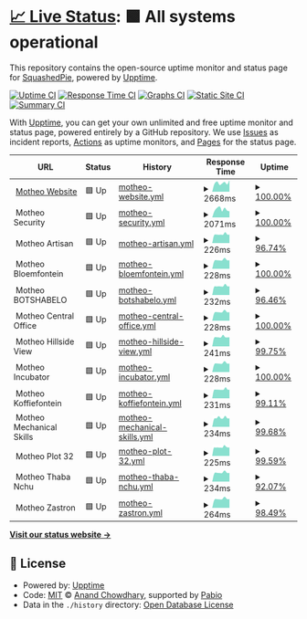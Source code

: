 # [📈 Live Status](https://demo.upptime.js.org): <!--live status--> **🟩 All systems operational**

This repository contains the open-source uptime monitor and status page for [SquashedPie](https://demo.upptime.js.org), powered by [Upptime](https://github.com/upptime/upptime).

[![Uptime CI](https://github.com/s3ase/squashed/workflows/Uptime%20CI/badge.svg)](https://github.com/s3ase/squashed/actions?query=workflow%3A%22Uptime+CI%22)
[![Response Time CI](https://github.com/s3ase/squashed/workflows/Response%20Time%20CI/badge.svg)](https://github.com/s3ase/squashed/actions?query=workflow%3A%22Response+Time+CI%22)
[![Graphs CI](https://github.com/s3ase/squashed/workflows/Graphs%20CI/badge.svg)](https://github.com/s3ase/squashed/actions?query=workflow%3A%22Graphs+CI%22)
[![Static Site CI](https://github.com/s3ase/squashed/workflows/Static%20Site%20CI/badge.svg)](https://github.com/s3ase/squashed/actions?query=workflow%3A%22Static+Site+CI%22)
[![Summary CI](https://github.com/s3ase/squashed/workflows/Summary%20CI/badge.svg)](https://github.com/s3ase/squashed/actions?query=workflow%3A%22Summary+CI%22)

With [Upptime](https://upptime.js.org), you can get your own unlimited and free uptime monitor and status page, powered entirely by a GitHub repository. We use [Issues](https://github.com/s3ase/squashed/issues) as incident reports, [Actions](https://github.com/s3ase/squashed/actions) as uptime monitors, and [Pages](https://demo.upptime.js.org) for the status page.

<!--start: status pages-->
<!-- This summary is generated by Upptime (https://github.com/upptime/upptime) -->
<!-- Do not edit this manually, your changes will be overwritten -->
<!-- prettier-ignore -->
| URL | Status | History | Response Time | Uptime |
| --- | ------ | ------- | ------------- | ------ |
| <img alt="" src="https://icons.duckduckgo.com/ip3/www.motheotvet.edu.za.ico" height="13"> [Motheo Website](https://www.motheotvet.edu.za) | 🟩 Up | [motheo-website.yml](https://github.com/s3ase/squashed/commits/HEAD/history/motheo-website.yml) | <details><summary><img alt="Response time graph" src="./graphs/motheo-website/response-time-week.png" height="20"> 2668ms</summary><br><a href="https://s3ase.github.io/squashed/history/motheo-website"><img alt="Response time 2892" src="https://img.shields.io/endpoint?url=https%3A%2F%2Fraw.githubusercontent.com%2Fs3ase%2Fsquashed%2FHEAD%2Fapi%2Fmotheo-website%2Fresponse-time.json"></a><br><a href="https://s3ase.github.io/squashed/history/motheo-website"><img alt="24-hour response time 3465" src="https://img.shields.io/endpoint?url=https%3A%2F%2Fraw.githubusercontent.com%2Fs3ase%2Fsquashed%2FHEAD%2Fapi%2Fmotheo-website%2Fresponse-time-day.json"></a><br><a href="https://s3ase.github.io/squashed/history/motheo-website"><img alt="7-day response time 2668" src="https://img.shields.io/endpoint?url=https%3A%2F%2Fraw.githubusercontent.com%2Fs3ase%2Fsquashed%2FHEAD%2Fapi%2Fmotheo-website%2Fresponse-time-week.json"></a><br><a href="https://s3ase.github.io/squashed/history/motheo-website"><img alt="30-day response time 2856" src="https://img.shields.io/endpoint?url=https%3A%2F%2Fraw.githubusercontent.com%2Fs3ase%2Fsquashed%2FHEAD%2Fapi%2Fmotheo-website%2Fresponse-time-month.json"></a><br><a href="https://s3ase.github.io/squashed/history/motheo-website"><img alt="1-year response time 2892" src="https://img.shields.io/endpoint?url=https%3A%2F%2Fraw.githubusercontent.com%2Fs3ase%2Fsquashed%2FHEAD%2Fapi%2Fmotheo-website%2Fresponse-time-year.json"></a></details> | <details><summary><a href="https://s3ase.github.io/squashed/history/motheo-website">100.00%</a></summary><a href="https://s3ase.github.io/squashed/history/motheo-website"><img alt="All-time uptime 79.78%" src="https://img.shields.io/endpoint?url=https%3A%2F%2Fraw.githubusercontent.com%2Fs3ase%2Fsquashed%2FHEAD%2Fapi%2Fmotheo-website%2Fuptime.json"></a><br><a href="https://s3ase.github.io/squashed/history/motheo-website"><img alt="24-hour uptime 100.00%" src="https://img.shields.io/endpoint?url=https%3A%2F%2Fraw.githubusercontent.com%2Fs3ase%2Fsquashed%2FHEAD%2Fapi%2Fmotheo-website%2Fuptime-day.json"></a><br><a href="https://s3ase.github.io/squashed/history/motheo-website"><img alt="7-day uptime 100.00%" src="https://img.shields.io/endpoint?url=https%3A%2F%2Fraw.githubusercontent.com%2Fs3ase%2Fsquashed%2FHEAD%2Fapi%2Fmotheo-website%2Fuptime-week.json"></a><br><a href="https://s3ase.github.io/squashed/history/motheo-website"><img alt="30-day uptime 99.76%" src="https://img.shields.io/endpoint?url=https%3A%2F%2Fraw.githubusercontent.com%2Fs3ase%2Fsquashed%2FHEAD%2Fapi%2Fmotheo-website%2Fuptime-month.json"></a><br><a href="https://s3ase.github.io/squashed/history/motheo-website"><img alt="1-year uptime 79.78%" src="https://img.shields.io/endpoint?url=https%3A%2F%2Fraw.githubusercontent.com%2Fs3ase%2Fsquashed%2FHEAD%2Fapi%2Fmotheo-website%2Fuptime-year.json"></a></details>
| <img alt="" src="https://icons.duckduckgo.com/ip3/null.ico" height="13"> Motheo Security | 🟩 Up | [motheo-security.yml](https://github.com/s3ase/squashed/commits/HEAD/history/motheo-security.yml) | <details><summary><img alt="Response time graph" src="./graphs/motheo-security/response-time-week.png" height="20"> 2071ms</summary><br><a href="https://s3ase.github.io/squashed/history/motheo-security"><img alt="Response time 2284" src="https://img.shields.io/endpoint?url=https%3A%2F%2Fraw.githubusercontent.com%2Fs3ase%2Fsquashed%2FHEAD%2Fapi%2Fmotheo-security%2Fresponse-time.json"></a><br><a href="https://s3ase.github.io/squashed/history/motheo-security"><img alt="24-hour response time 1587" src="https://img.shields.io/endpoint?url=https%3A%2F%2Fraw.githubusercontent.com%2Fs3ase%2Fsquashed%2FHEAD%2Fapi%2Fmotheo-security%2Fresponse-time-day.json"></a><br><a href="https://s3ase.github.io/squashed/history/motheo-security"><img alt="7-day response time 2071" src="https://img.shields.io/endpoint?url=https%3A%2F%2Fraw.githubusercontent.com%2Fs3ase%2Fsquashed%2FHEAD%2Fapi%2Fmotheo-security%2Fresponse-time-week.json"></a><br><a href="https://s3ase.github.io/squashed/history/motheo-security"><img alt="30-day response time 2131" src="https://img.shields.io/endpoint?url=https%3A%2F%2Fraw.githubusercontent.com%2Fs3ase%2Fsquashed%2FHEAD%2Fapi%2Fmotheo-security%2Fresponse-time-month.json"></a><br><a href="https://s3ase.github.io/squashed/history/motheo-security"><img alt="1-year response time 2284" src="https://img.shields.io/endpoint?url=https%3A%2F%2Fraw.githubusercontent.com%2Fs3ase%2Fsquashed%2FHEAD%2Fapi%2Fmotheo-security%2Fresponse-time-year.json"></a></details> | <details><summary><a href="https://s3ase.github.io/squashed/history/motheo-security">100.00%</a></summary><a href="https://s3ase.github.io/squashed/history/motheo-security"><img alt="All-time uptime 85.98%" src="https://img.shields.io/endpoint?url=https%3A%2F%2Fraw.githubusercontent.com%2Fs3ase%2Fsquashed%2FHEAD%2Fapi%2Fmotheo-security%2Fuptime.json"></a><br><a href="https://s3ase.github.io/squashed/history/motheo-security"><img alt="24-hour uptime 100.00%" src="https://img.shields.io/endpoint?url=https%3A%2F%2Fraw.githubusercontent.com%2Fs3ase%2Fsquashed%2FHEAD%2Fapi%2Fmotheo-security%2Fuptime-day.json"></a><br><a href="https://s3ase.github.io/squashed/history/motheo-security"><img alt="7-day uptime 100.00%" src="https://img.shields.io/endpoint?url=https%3A%2F%2Fraw.githubusercontent.com%2Fs3ase%2Fsquashed%2FHEAD%2Fapi%2Fmotheo-security%2Fuptime-week.json"></a><br><a href="https://s3ase.github.io/squashed/history/motheo-security"><img alt="30-day uptime 79.99%" src="https://img.shields.io/endpoint?url=https%3A%2F%2Fraw.githubusercontent.com%2Fs3ase%2Fsquashed%2FHEAD%2Fapi%2Fmotheo-security%2Fuptime-month.json"></a><br><a href="https://s3ase.github.io/squashed/history/motheo-security"><img alt="1-year uptime 85.98%" src="https://img.shields.io/endpoint?url=https%3A%2F%2Fraw.githubusercontent.com%2Fs3ase%2Fsquashed%2FHEAD%2Fapi%2Fmotheo-security%2Fuptime-year.json"></a></details>
| <img alt="" src="https://icons.duckduckgo.com/ip3/null.ico" height="13"> Motheo Artisan | 🟩 Up | [motheo-artisan.yml](https://github.com/s3ase/squashed/commits/HEAD/history/motheo-artisan.yml) | <details><summary><img alt="Response time graph" src="./graphs/motheo-artisan/response-time-week.png" height="20"> 226ms</summary><br><a href="https://s3ase.github.io/squashed/history/motheo-artisan"><img alt="Response time 237" src="https://img.shields.io/endpoint?url=https%3A%2F%2Fraw.githubusercontent.com%2Fs3ase%2Fsquashed%2FHEAD%2Fapi%2Fmotheo-artisan%2Fresponse-time.json"></a><br><a href="https://s3ase.github.io/squashed/history/motheo-artisan"><img alt="24-hour response time 219" src="https://img.shields.io/endpoint?url=https%3A%2F%2Fraw.githubusercontent.com%2Fs3ase%2Fsquashed%2FHEAD%2Fapi%2Fmotheo-artisan%2Fresponse-time-day.json"></a><br><a href="https://s3ase.github.io/squashed/history/motheo-artisan"><img alt="7-day response time 226" src="https://img.shields.io/endpoint?url=https%3A%2F%2Fraw.githubusercontent.com%2Fs3ase%2Fsquashed%2FHEAD%2Fapi%2Fmotheo-artisan%2Fresponse-time-week.json"></a><br><a href="https://s3ase.github.io/squashed/history/motheo-artisan"><img alt="30-day response time 234" src="https://img.shields.io/endpoint?url=https%3A%2F%2Fraw.githubusercontent.com%2Fs3ase%2Fsquashed%2FHEAD%2Fapi%2Fmotheo-artisan%2Fresponse-time-month.json"></a><br><a href="https://s3ase.github.io/squashed/history/motheo-artisan"><img alt="1-year response time 237" src="https://img.shields.io/endpoint?url=https%3A%2F%2Fraw.githubusercontent.com%2Fs3ase%2Fsquashed%2FHEAD%2Fapi%2Fmotheo-artisan%2Fresponse-time-year.json"></a></details> | <details><summary><a href="https://s3ase.github.io/squashed/history/motheo-artisan">96.74%</a></summary><a href="https://s3ase.github.io/squashed/history/motheo-artisan"><img alt="All-time uptime 47.60%" src="https://img.shields.io/endpoint?url=https%3A%2F%2Fraw.githubusercontent.com%2Fs3ase%2Fsquashed%2FHEAD%2Fapi%2Fmotheo-artisan%2Fuptime.json"></a><br><a href="https://s3ase.github.io/squashed/history/motheo-artisan"><img alt="24-hour uptime 100.00%" src="https://img.shields.io/endpoint?url=https%3A%2F%2Fraw.githubusercontent.com%2Fs3ase%2Fsquashed%2FHEAD%2Fapi%2Fmotheo-artisan%2Fuptime-day.json"></a><br><a href="https://s3ase.github.io/squashed/history/motheo-artisan"><img alt="7-day uptime 96.74%" src="https://img.shields.io/endpoint?url=https%3A%2F%2Fraw.githubusercontent.com%2Fs3ase%2Fsquashed%2FHEAD%2Fapi%2Fmotheo-artisan%2Fuptime-week.json"></a><br><a href="https://s3ase.github.io/squashed/history/motheo-artisan"><img alt="30-day uptime 97.34%" src="https://img.shields.io/endpoint?url=https%3A%2F%2Fraw.githubusercontent.com%2Fs3ase%2Fsquashed%2FHEAD%2Fapi%2Fmotheo-artisan%2Fuptime-month.json"></a><br><a href="https://s3ase.github.io/squashed/history/motheo-artisan"><img alt="1-year uptime 47.60%" src="https://img.shields.io/endpoint?url=https%3A%2F%2Fraw.githubusercontent.com%2Fs3ase%2Fsquashed%2FHEAD%2Fapi%2Fmotheo-artisan%2Fuptime-year.json"></a></details>
| <img alt="" src="https://icons.duckduckgo.com/ip3/null.ico" height="13"> Motheo Bloemfontein | 🟩 Up | [motheo-bloemfontein.yml](https://github.com/s3ase/squashed/commits/HEAD/history/motheo-bloemfontein.yml) | <details><summary><img alt="Response time graph" src="./graphs/motheo-bloemfontein/response-time-week.png" height="20"> 228ms</summary><br><a href="https://s3ase.github.io/squashed/history/motheo-bloemfontein"><img alt="Response time 241" src="https://img.shields.io/endpoint?url=https%3A%2F%2Fraw.githubusercontent.com%2Fs3ase%2Fsquashed%2FHEAD%2Fapi%2Fmotheo-bloemfontein%2Fresponse-time.json"></a><br><a href="https://s3ase.github.io/squashed/history/motheo-bloemfontein"><img alt="24-hour response time 221" src="https://img.shields.io/endpoint?url=https%3A%2F%2Fraw.githubusercontent.com%2Fs3ase%2Fsquashed%2FHEAD%2Fapi%2Fmotheo-bloemfontein%2Fresponse-time-day.json"></a><br><a href="https://s3ase.github.io/squashed/history/motheo-bloemfontein"><img alt="7-day response time 228" src="https://img.shields.io/endpoint?url=https%3A%2F%2Fraw.githubusercontent.com%2Fs3ase%2Fsquashed%2FHEAD%2Fapi%2Fmotheo-bloemfontein%2Fresponse-time-week.json"></a><br><a href="https://s3ase.github.io/squashed/history/motheo-bloemfontein"><img alt="30-day response time 239" src="https://img.shields.io/endpoint?url=https%3A%2F%2Fraw.githubusercontent.com%2Fs3ase%2Fsquashed%2FHEAD%2Fapi%2Fmotheo-bloemfontein%2Fresponse-time-month.json"></a><br><a href="https://s3ase.github.io/squashed/history/motheo-bloemfontein"><img alt="1-year response time 241" src="https://img.shields.io/endpoint?url=https%3A%2F%2Fraw.githubusercontent.com%2Fs3ase%2Fsquashed%2FHEAD%2Fapi%2Fmotheo-bloemfontein%2Fresponse-time-year.json"></a></details> | <details><summary><a href="https://s3ase.github.io/squashed/history/motheo-bloemfontein">100.00%</a></summary><a href="https://s3ase.github.io/squashed/history/motheo-bloemfontein"><img alt="All-time uptime 80.01%" src="https://img.shields.io/endpoint?url=https%3A%2F%2Fraw.githubusercontent.com%2Fs3ase%2Fsquashed%2FHEAD%2Fapi%2Fmotheo-bloemfontein%2Fuptime.json"></a><br><a href="https://s3ase.github.io/squashed/history/motheo-bloemfontein"><img alt="24-hour uptime 100.00%" src="https://img.shields.io/endpoint?url=https%3A%2F%2Fraw.githubusercontent.com%2Fs3ase%2Fsquashed%2FHEAD%2Fapi%2Fmotheo-bloemfontein%2Fuptime-day.json"></a><br><a href="https://s3ase.github.io/squashed/history/motheo-bloemfontein"><img alt="7-day uptime 100.00%" src="https://img.shields.io/endpoint?url=https%3A%2F%2Fraw.githubusercontent.com%2Fs3ase%2Fsquashed%2FHEAD%2Fapi%2Fmotheo-bloemfontein%2Fuptime-week.json"></a><br><a href="https://s3ase.github.io/squashed/history/motheo-bloemfontein"><img alt="30-day uptime 98.03%" src="https://img.shields.io/endpoint?url=https%3A%2F%2Fraw.githubusercontent.com%2Fs3ase%2Fsquashed%2FHEAD%2Fapi%2Fmotheo-bloemfontein%2Fuptime-month.json"></a><br><a href="https://s3ase.github.io/squashed/history/motheo-bloemfontein"><img alt="1-year uptime 80.01%" src="https://img.shields.io/endpoint?url=https%3A%2F%2Fraw.githubusercontent.com%2Fs3ase%2Fsquashed%2FHEAD%2Fapi%2Fmotheo-bloemfontein%2Fuptime-year.json"></a></details>
| <img alt="" src="https://icons.duckduckgo.com/ip3/null.ico" height="13"> Motheo BOTSHABELO | 🟩 Up | [motheo-botshabelo.yml](https://github.com/s3ase/squashed/commits/HEAD/history/motheo-botshabelo.yml) | <details><summary><img alt="Response time graph" src="./graphs/motheo-botshabelo/response-time-week.png" height="20"> 232ms</summary><br><a href="https://s3ase.github.io/squashed/history/motheo-botshabelo"><img alt="Response time 244" src="https://img.shields.io/endpoint?url=https%3A%2F%2Fraw.githubusercontent.com%2Fs3ase%2Fsquashed%2FHEAD%2Fapi%2Fmotheo-botshabelo%2Fresponse-time.json"></a><br><a href="https://s3ase.github.io/squashed/history/motheo-botshabelo"><img alt="24-hour response time 226" src="https://img.shields.io/endpoint?url=https%3A%2F%2Fraw.githubusercontent.com%2Fs3ase%2Fsquashed%2FHEAD%2Fapi%2Fmotheo-botshabelo%2Fresponse-time-day.json"></a><br><a href="https://s3ase.github.io/squashed/history/motheo-botshabelo"><img alt="7-day response time 232" src="https://img.shields.io/endpoint?url=https%3A%2F%2Fraw.githubusercontent.com%2Fs3ase%2Fsquashed%2FHEAD%2Fapi%2Fmotheo-botshabelo%2Fresponse-time-week.json"></a><br><a href="https://s3ase.github.io/squashed/history/motheo-botshabelo"><img alt="30-day response time 243" src="https://img.shields.io/endpoint?url=https%3A%2F%2Fraw.githubusercontent.com%2Fs3ase%2Fsquashed%2FHEAD%2Fapi%2Fmotheo-botshabelo%2Fresponse-time-month.json"></a><br><a href="https://s3ase.github.io/squashed/history/motheo-botshabelo"><img alt="1-year response time 244" src="https://img.shields.io/endpoint?url=https%3A%2F%2Fraw.githubusercontent.com%2Fs3ase%2Fsquashed%2FHEAD%2Fapi%2Fmotheo-botshabelo%2Fresponse-time-year.json"></a></details> | <details><summary><a href="https://s3ase.github.io/squashed/history/motheo-botshabelo">96.46%</a></summary><a href="https://s3ase.github.io/squashed/history/motheo-botshabelo"><img alt="All-time uptime 74.72%" src="https://img.shields.io/endpoint?url=https%3A%2F%2Fraw.githubusercontent.com%2Fs3ase%2Fsquashed%2FHEAD%2Fapi%2Fmotheo-botshabelo%2Fuptime.json"></a><br><a href="https://s3ase.github.io/squashed/history/motheo-botshabelo"><img alt="24-hour uptime 100.00%" src="https://img.shields.io/endpoint?url=https%3A%2F%2Fraw.githubusercontent.com%2Fs3ase%2Fsquashed%2FHEAD%2Fapi%2Fmotheo-botshabelo%2Fuptime-day.json"></a><br><a href="https://s3ase.github.io/squashed/history/motheo-botshabelo"><img alt="7-day uptime 96.46%" src="https://img.shields.io/endpoint?url=https%3A%2F%2Fraw.githubusercontent.com%2Fs3ase%2Fsquashed%2FHEAD%2Fapi%2Fmotheo-botshabelo%2Fuptime-week.json"></a><br><a href="https://s3ase.github.io/squashed/history/motheo-botshabelo"><img alt="30-day uptime 97.75%" src="https://img.shields.io/endpoint?url=https%3A%2F%2Fraw.githubusercontent.com%2Fs3ase%2Fsquashed%2FHEAD%2Fapi%2Fmotheo-botshabelo%2Fuptime-month.json"></a><br><a href="https://s3ase.github.io/squashed/history/motheo-botshabelo"><img alt="1-year uptime 74.72%" src="https://img.shields.io/endpoint?url=https%3A%2F%2Fraw.githubusercontent.com%2Fs3ase%2Fsquashed%2FHEAD%2Fapi%2Fmotheo-botshabelo%2Fuptime-year.json"></a></details>
| <img alt="" src="https://icons.duckduckgo.com/ip3/null.ico" height="13"> Motheo Central Office | 🟩 Up | [motheo-central-office.yml](https://github.com/s3ase/squashed/commits/HEAD/history/motheo-central-office.yml) | <details><summary><img alt="Response time graph" src="./graphs/motheo-central-office/response-time-week.png" height="20"> 228ms</summary><br><a href="https://s3ase.github.io/squashed/history/motheo-central-office"><img alt="Response time 240" src="https://img.shields.io/endpoint?url=https%3A%2F%2Fraw.githubusercontent.com%2Fs3ase%2Fsquashed%2FHEAD%2Fapi%2Fmotheo-central-office%2Fresponse-time.json"></a><br><a href="https://s3ase.github.io/squashed/history/motheo-central-office"><img alt="24-hour response time 221" src="https://img.shields.io/endpoint?url=https%3A%2F%2Fraw.githubusercontent.com%2Fs3ase%2Fsquashed%2FHEAD%2Fapi%2Fmotheo-central-office%2Fresponse-time-day.json"></a><br><a href="https://s3ase.github.io/squashed/history/motheo-central-office"><img alt="7-day response time 228" src="https://img.shields.io/endpoint?url=https%3A%2F%2Fraw.githubusercontent.com%2Fs3ase%2Fsquashed%2FHEAD%2Fapi%2Fmotheo-central-office%2Fresponse-time-week.json"></a><br><a href="https://s3ase.github.io/squashed/history/motheo-central-office"><img alt="30-day response time 239" src="https://img.shields.io/endpoint?url=https%3A%2F%2Fraw.githubusercontent.com%2Fs3ase%2Fsquashed%2FHEAD%2Fapi%2Fmotheo-central-office%2Fresponse-time-month.json"></a><br><a href="https://s3ase.github.io/squashed/history/motheo-central-office"><img alt="1-year response time 240" src="https://img.shields.io/endpoint?url=https%3A%2F%2Fraw.githubusercontent.com%2Fs3ase%2Fsquashed%2FHEAD%2Fapi%2Fmotheo-central-office%2Fresponse-time-year.json"></a></details> | <details><summary><a href="https://s3ase.github.io/squashed/history/motheo-central-office">100.00%</a></summary><a href="https://s3ase.github.io/squashed/history/motheo-central-office"><img alt="All-time uptime 11.69%" src="https://img.shields.io/endpoint?url=https%3A%2F%2Fraw.githubusercontent.com%2Fs3ase%2Fsquashed%2FHEAD%2Fapi%2Fmotheo-central-office%2Fuptime.json"></a><br><a href="https://s3ase.github.io/squashed/history/motheo-central-office"><img alt="24-hour uptime 100.00%" src="https://img.shields.io/endpoint?url=https%3A%2F%2Fraw.githubusercontent.com%2Fs3ase%2Fsquashed%2FHEAD%2Fapi%2Fmotheo-central-office%2Fuptime-day.json"></a><br><a href="https://s3ase.github.io/squashed/history/motheo-central-office"><img alt="7-day uptime 100.00%" src="https://img.shields.io/endpoint?url=https%3A%2F%2Fraw.githubusercontent.com%2Fs3ase%2Fsquashed%2FHEAD%2Fapi%2Fmotheo-central-office%2Fuptime-week.json"></a><br><a href="https://s3ase.github.io/squashed/history/motheo-central-office"><img alt="30-day uptime 24.27%" src="https://img.shields.io/endpoint?url=https%3A%2F%2Fraw.githubusercontent.com%2Fs3ase%2Fsquashed%2FHEAD%2Fapi%2Fmotheo-central-office%2Fuptime-month.json"></a><br><a href="https://s3ase.github.io/squashed/history/motheo-central-office"><img alt="1-year uptime 11.69%" src="https://img.shields.io/endpoint?url=https%3A%2F%2Fraw.githubusercontent.com%2Fs3ase%2Fsquashed%2FHEAD%2Fapi%2Fmotheo-central-office%2Fuptime-year.json"></a></details>
| <img alt="" src="https://icons.duckduckgo.com/ip3/null.ico" height="13"> Motheo Hillside View | 🟩 Up | [motheo-hillside-view.yml](https://github.com/s3ase/squashed/commits/HEAD/history/motheo-hillside-view.yml) | <details><summary><img alt="Response time graph" src="./graphs/motheo-hillside-view/response-time-week.png" height="20"> 241ms</summary><br><a href="https://s3ase.github.io/squashed/history/motheo-hillside-view"><img alt="Response time 280" src="https://img.shields.io/endpoint?url=https%3A%2F%2Fraw.githubusercontent.com%2Fs3ase%2Fsquashed%2FHEAD%2Fapi%2Fmotheo-hillside-view%2Fresponse-time.json"></a><br><a href="https://s3ase.github.io/squashed/history/motheo-hillside-view"><img alt="24-hour response time 235" src="https://img.shields.io/endpoint?url=https%3A%2F%2Fraw.githubusercontent.com%2Fs3ase%2Fsquashed%2FHEAD%2Fapi%2Fmotheo-hillside-view%2Fresponse-time-day.json"></a><br><a href="https://s3ase.github.io/squashed/history/motheo-hillside-view"><img alt="7-day response time 241" src="https://img.shields.io/endpoint?url=https%3A%2F%2Fraw.githubusercontent.com%2Fs3ase%2Fsquashed%2FHEAD%2Fapi%2Fmotheo-hillside-view%2Fresponse-time-week.json"></a><br><a href="https://s3ase.github.io/squashed/history/motheo-hillside-view"><img alt="30-day response time 255" src="https://img.shields.io/endpoint?url=https%3A%2F%2Fraw.githubusercontent.com%2Fs3ase%2Fsquashed%2FHEAD%2Fapi%2Fmotheo-hillside-view%2Fresponse-time-month.json"></a><br><a href="https://s3ase.github.io/squashed/history/motheo-hillside-view"><img alt="1-year response time 280" src="https://img.shields.io/endpoint?url=https%3A%2F%2Fraw.githubusercontent.com%2Fs3ase%2Fsquashed%2FHEAD%2Fapi%2Fmotheo-hillside-view%2Fresponse-time-year.json"></a></details> | <details><summary><a href="https://s3ase.github.io/squashed/history/motheo-hillside-view">99.75%</a></summary><a href="https://s3ase.github.io/squashed/history/motheo-hillside-view"><img alt="All-time uptime 85.98%" src="https://img.shields.io/endpoint?url=https%3A%2F%2Fraw.githubusercontent.com%2Fs3ase%2Fsquashed%2FHEAD%2Fapi%2Fmotheo-hillside-view%2Fuptime.json"></a><br><a href="https://s3ase.github.io/squashed/history/motheo-hillside-view"><img alt="24-hour uptime 100.00%" src="https://img.shields.io/endpoint?url=https%3A%2F%2Fraw.githubusercontent.com%2Fs3ase%2Fsquashed%2FHEAD%2Fapi%2Fmotheo-hillside-view%2Fuptime-day.json"></a><br><a href="https://s3ase.github.io/squashed/history/motheo-hillside-view"><img alt="7-day uptime 99.75%" src="https://img.shields.io/endpoint?url=https%3A%2F%2Fraw.githubusercontent.com%2Fs3ase%2Fsquashed%2FHEAD%2Fapi%2Fmotheo-hillside-view%2Fuptime-week.json"></a><br><a href="https://s3ase.github.io/squashed/history/motheo-hillside-view"><img alt="30-day uptime 97.64%" src="https://img.shields.io/endpoint?url=https%3A%2F%2Fraw.githubusercontent.com%2Fs3ase%2Fsquashed%2FHEAD%2Fapi%2Fmotheo-hillside-view%2Fuptime-month.json"></a><br><a href="https://s3ase.github.io/squashed/history/motheo-hillside-view"><img alt="1-year uptime 85.98%" src="https://img.shields.io/endpoint?url=https%3A%2F%2Fraw.githubusercontent.com%2Fs3ase%2Fsquashed%2FHEAD%2Fapi%2Fmotheo-hillside-view%2Fuptime-year.json"></a></details>
| <img alt="" src="https://icons.duckduckgo.com/ip3/null.ico" height="13"> Motheo Incubator | 🟩 Up | [motheo-incubator.yml](https://github.com/s3ase/squashed/commits/HEAD/history/motheo-incubator.yml) | <details><summary><img alt="Response time graph" src="./graphs/motheo-incubator/response-time-week.png" height="20"> 228ms</summary><br><a href="https://s3ase.github.io/squashed/history/motheo-incubator"><img alt="Response time 240" src="https://img.shields.io/endpoint?url=https%3A%2F%2Fraw.githubusercontent.com%2Fs3ase%2Fsquashed%2FHEAD%2Fapi%2Fmotheo-incubator%2Fresponse-time.json"></a><br><a href="https://s3ase.github.io/squashed/history/motheo-incubator"><img alt="24-hour response time 220" src="https://img.shields.io/endpoint?url=https%3A%2F%2Fraw.githubusercontent.com%2Fs3ase%2Fsquashed%2FHEAD%2Fapi%2Fmotheo-incubator%2Fresponse-time-day.json"></a><br><a href="https://s3ase.github.io/squashed/history/motheo-incubator"><img alt="7-day response time 228" src="https://img.shields.io/endpoint?url=https%3A%2F%2Fraw.githubusercontent.com%2Fs3ase%2Fsquashed%2FHEAD%2Fapi%2Fmotheo-incubator%2Fresponse-time-week.json"></a><br><a href="https://s3ase.github.io/squashed/history/motheo-incubator"><img alt="30-day response time 239" src="https://img.shields.io/endpoint?url=https%3A%2F%2Fraw.githubusercontent.com%2Fs3ase%2Fsquashed%2FHEAD%2Fapi%2Fmotheo-incubator%2Fresponse-time-month.json"></a><br><a href="https://s3ase.github.io/squashed/history/motheo-incubator"><img alt="1-year response time 240" src="https://img.shields.io/endpoint?url=https%3A%2F%2Fraw.githubusercontent.com%2Fs3ase%2Fsquashed%2FHEAD%2Fapi%2Fmotheo-incubator%2Fresponse-time-year.json"></a></details> | <details><summary><a href="https://s3ase.github.io/squashed/history/motheo-incubator">100.00%</a></summary><a href="https://s3ase.github.io/squashed/history/motheo-incubator"><img alt="All-time uptime 17.32%" src="https://img.shields.io/endpoint?url=https%3A%2F%2Fraw.githubusercontent.com%2Fs3ase%2Fsquashed%2FHEAD%2Fapi%2Fmotheo-incubator%2Fuptime.json"></a><br><a href="https://s3ase.github.io/squashed/history/motheo-incubator"><img alt="24-hour uptime 100.00%" src="https://img.shields.io/endpoint?url=https%3A%2F%2Fraw.githubusercontent.com%2Fs3ase%2Fsquashed%2FHEAD%2Fapi%2Fmotheo-incubator%2Fuptime-day.json"></a><br><a href="https://s3ase.github.io/squashed/history/motheo-incubator"><img alt="7-day uptime 100.00%" src="https://img.shields.io/endpoint?url=https%3A%2F%2Fraw.githubusercontent.com%2Fs3ase%2Fsquashed%2FHEAD%2Fapi%2Fmotheo-incubator%2Fuptime-week.json"></a><br><a href="https://s3ase.github.io/squashed/history/motheo-incubator"><img alt="30-day uptime 36.86%" src="https://img.shields.io/endpoint?url=https%3A%2F%2Fraw.githubusercontent.com%2Fs3ase%2Fsquashed%2FHEAD%2Fapi%2Fmotheo-incubator%2Fuptime-month.json"></a><br><a href="https://s3ase.github.io/squashed/history/motheo-incubator"><img alt="1-year uptime 17.32%" src="https://img.shields.io/endpoint?url=https%3A%2F%2Fraw.githubusercontent.com%2Fs3ase%2Fsquashed%2FHEAD%2Fapi%2Fmotheo-incubator%2Fuptime-year.json"></a></details>
| <img alt="" src="https://icons.duckduckgo.com/ip3/null.ico" height="13"> Motheo Koffiefontein | 🟩 Up | [motheo-koffiefontein.yml](https://github.com/s3ase/squashed/commits/HEAD/history/motheo-koffiefontein.yml) | <details><summary><img alt="Response time graph" src="./graphs/motheo-koffiefontein/response-time-week.png" height="20"> 231ms</summary><br><a href="https://s3ase.github.io/squashed/history/motheo-koffiefontein"><img alt="Response time 266" src="https://img.shields.io/endpoint?url=https%3A%2F%2Fraw.githubusercontent.com%2Fs3ase%2Fsquashed%2FHEAD%2Fapi%2Fmotheo-koffiefontein%2Fresponse-time.json"></a><br><a href="https://s3ase.github.io/squashed/history/motheo-koffiefontein"><img alt="24-hour response time 235" src="https://img.shields.io/endpoint?url=https%3A%2F%2Fraw.githubusercontent.com%2Fs3ase%2Fsquashed%2FHEAD%2Fapi%2Fmotheo-koffiefontein%2Fresponse-time-day.json"></a><br><a href="https://s3ase.github.io/squashed/history/motheo-koffiefontein"><img alt="7-day response time 231" src="https://img.shields.io/endpoint?url=https%3A%2F%2Fraw.githubusercontent.com%2Fs3ase%2Fsquashed%2FHEAD%2Fapi%2Fmotheo-koffiefontein%2Fresponse-time-week.json"></a><br><a href="https://s3ase.github.io/squashed/history/motheo-koffiefontein"><img alt="30-day response time 282" src="https://img.shields.io/endpoint?url=https%3A%2F%2Fraw.githubusercontent.com%2Fs3ase%2Fsquashed%2FHEAD%2Fapi%2Fmotheo-koffiefontein%2Fresponse-time-month.json"></a><br><a href="https://s3ase.github.io/squashed/history/motheo-koffiefontein"><img alt="1-year response time 266" src="https://img.shields.io/endpoint?url=https%3A%2F%2Fraw.githubusercontent.com%2Fs3ase%2Fsquashed%2FHEAD%2Fapi%2Fmotheo-koffiefontein%2Fresponse-time-year.json"></a></details> | <details><summary><a href="https://s3ase.github.io/squashed/history/motheo-koffiefontein">99.11%</a></summary><a href="https://s3ase.github.io/squashed/history/motheo-koffiefontein"><img alt="All-time uptime 82.79%" src="https://img.shields.io/endpoint?url=https%3A%2F%2Fraw.githubusercontent.com%2Fs3ase%2Fsquashed%2FHEAD%2Fapi%2Fmotheo-koffiefontein%2Fuptime.json"></a><br><a href="https://s3ase.github.io/squashed/history/motheo-koffiefontein"><img alt="24-hour uptime 93.75%" src="https://img.shields.io/endpoint?url=https%3A%2F%2Fraw.githubusercontent.com%2Fs3ase%2Fsquashed%2FHEAD%2Fapi%2Fmotheo-koffiefontein%2Fuptime-day.json"></a><br><a href="https://s3ase.github.io/squashed/history/motheo-koffiefontein"><img alt="7-day uptime 99.11%" src="https://img.shields.io/endpoint?url=https%3A%2F%2Fraw.githubusercontent.com%2Fs3ase%2Fsquashed%2FHEAD%2Fapi%2Fmotheo-koffiefontein%2Fuptime-week.json"></a><br><a href="https://s3ase.github.io/squashed/history/motheo-koffiefontein"><img alt="30-day uptime 86.71%" src="https://img.shields.io/endpoint?url=https%3A%2F%2Fraw.githubusercontent.com%2Fs3ase%2Fsquashed%2FHEAD%2Fapi%2Fmotheo-koffiefontein%2Fuptime-month.json"></a><br><a href="https://s3ase.github.io/squashed/history/motheo-koffiefontein"><img alt="1-year uptime 82.79%" src="https://img.shields.io/endpoint?url=https%3A%2F%2Fraw.githubusercontent.com%2Fs3ase%2Fsquashed%2FHEAD%2Fapi%2Fmotheo-koffiefontein%2Fuptime-year.json"></a></details>
| <img alt="" src="https://icons.duckduckgo.com/ip3/null.ico" height="13"> Motheo Mechanical Skills | 🟩 Up | [motheo-mechanical-skills.yml](https://github.com/s3ase/squashed/commits/HEAD/history/motheo-mechanical-skills.yml) | <details><summary><img alt="Response time graph" src="./graphs/motheo-mechanical-skills/response-time-week.png" height="20"> 234ms</summary><br><a href="https://s3ase.github.io/squashed/history/motheo-mechanical-skills"><img alt="Response time 248" src="https://img.shields.io/endpoint?url=https%3A%2F%2Fraw.githubusercontent.com%2Fs3ase%2Fsquashed%2FHEAD%2Fapi%2Fmotheo-mechanical-skills%2Fresponse-time.json"></a><br><a href="https://s3ase.github.io/squashed/history/motheo-mechanical-skills"><img alt="24-hour response time 221" src="https://img.shields.io/endpoint?url=https%3A%2F%2Fraw.githubusercontent.com%2Fs3ase%2Fsquashed%2FHEAD%2Fapi%2Fmotheo-mechanical-skills%2Fresponse-time-day.json"></a><br><a href="https://s3ase.github.io/squashed/history/motheo-mechanical-skills"><img alt="7-day response time 234" src="https://img.shields.io/endpoint?url=https%3A%2F%2Fraw.githubusercontent.com%2Fs3ase%2Fsquashed%2FHEAD%2Fapi%2Fmotheo-mechanical-skills%2Fresponse-time-week.json"></a><br><a href="https://s3ase.github.io/squashed/history/motheo-mechanical-skills"><img alt="30-day response time 246" src="https://img.shields.io/endpoint?url=https%3A%2F%2Fraw.githubusercontent.com%2Fs3ase%2Fsquashed%2FHEAD%2Fapi%2Fmotheo-mechanical-skills%2Fresponse-time-month.json"></a><br><a href="https://s3ase.github.io/squashed/history/motheo-mechanical-skills"><img alt="1-year response time 248" src="https://img.shields.io/endpoint?url=https%3A%2F%2Fraw.githubusercontent.com%2Fs3ase%2Fsquashed%2FHEAD%2Fapi%2Fmotheo-mechanical-skills%2Fresponse-time-year.json"></a></details> | <details><summary><a href="https://s3ase.github.io/squashed/history/motheo-mechanical-skills">99.68%</a></summary><a href="https://s3ase.github.io/squashed/history/motheo-mechanical-skills"><img alt="All-time uptime 86.30%" src="https://img.shields.io/endpoint?url=https%3A%2F%2Fraw.githubusercontent.com%2Fs3ase%2Fsquashed%2FHEAD%2Fapi%2Fmotheo-mechanical-skills%2Fuptime.json"></a><br><a href="https://s3ase.github.io/squashed/history/motheo-mechanical-skills"><img alt="24-hour uptime 100.00%" src="https://img.shields.io/endpoint?url=https%3A%2F%2Fraw.githubusercontent.com%2Fs3ase%2Fsquashed%2FHEAD%2Fapi%2Fmotheo-mechanical-skills%2Fuptime-day.json"></a><br><a href="https://s3ase.github.io/squashed/history/motheo-mechanical-skills"><img alt="7-day uptime 99.68%" src="https://img.shields.io/endpoint?url=https%3A%2F%2Fraw.githubusercontent.com%2Fs3ase%2Fsquashed%2FHEAD%2Fapi%2Fmotheo-mechanical-skills%2Fuptime-week.json"></a><br><a href="https://s3ase.github.io/squashed/history/motheo-mechanical-skills"><img alt="30-day uptime 99.77%" src="https://img.shields.io/endpoint?url=https%3A%2F%2Fraw.githubusercontent.com%2Fs3ase%2Fsquashed%2FHEAD%2Fapi%2Fmotheo-mechanical-skills%2Fuptime-month.json"></a><br><a href="https://s3ase.github.io/squashed/history/motheo-mechanical-skills"><img alt="1-year uptime 86.30%" src="https://img.shields.io/endpoint?url=https%3A%2F%2Fraw.githubusercontent.com%2Fs3ase%2Fsquashed%2FHEAD%2Fapi%2Fmotheo-mechanical-skills%2Fuptime-year.json"></a></details>
| <img alt="" src="https://icons.duckduckgo.com/ip3/null.ico" height="13"> Motheo Plot 32 | 🟩 Up | [motheo-plot-32.yml](https://github.com/s3ase/squashed/commits/HEAD/history/motheo-plot-32.yml) | <details><summary><img alt="Response time graph" src="./graphs/motheo-plot-32/response-time-week.png" height="20"> 225ms</summary><br><a href="https://s3ase.github.io/squashed/history/motheo-plot-32"><img alt="Response time 238" src="https://img.shields.io/endpoint?url=https%3A%2F%2Fraw.githubusercontent.com%2Fs3ase%2Fsquashed%2FHEAD%2Fapi%2Fmotheo-plot-32%2Fresponse-time.json"></a><br><a href="https://s3ase.github.io/squashed/history/motheo-plot-32"><img alt="24-hour response time 219" src="https://img.shields.io/endpoint?url=https%3A%2F%2Fraw.githubusercontent.com%2Fs3ase%2Fsquashed%2FHEAD%2Fapi%2Fmotheo-plot-32%2Fresponse-time-day.json"></a><br><a href="https://s3ase.github.io/squashed/history/motheo-plot-32"><img alt="7-day response time 225" src="https://img.shields.io/endpoint?url=https%3A%2F%2Fraw.githubusercontent.com%2Fs3ase%2Fsquashed%2FHEAD%2Fapi%2Fmotheo-plot-32%2Fresponse-time-week.json"></a><br><a href="https://s3ase.github.io/squashed/history/motheo-plot-32"><img alt="30-day response time 238" src="https://img.shields.io/endpoint?url=https%3A%2F%2Fraw.githubusercontent.com%2Fs3ase%2Fsquashed%2FHEAD%2Fapi%2Fmotheo-plot-32%2Fresponse-time-month.json"></a><br><a href="https://s3ase.github.io/squashed/history/motheo-plot-32"><img alt="1-year response time 238" src="https://img.shields.io/endpoint?url=https%3A%2F%2Fraw.githubusercontent.com%2Fs3ase%2Fsquashed%2FHEAD%2Fapi%2Fmotheo-plot-32%2Fresponse-time-year.json"></a></details> | <details><summary><a href="https://s3ase.github.io/squashed/history/motheo-plot-32">99.59%</a></summary><a href="https://s3ase.github.io/squashed/history/motheo-plot-32"><img alt="All-time uptime 52.37%" src="https://img.shields.io/endpoint?url=https%3A%2F%2Fraw.githubusercontent.com%2Fs3ase%2Fsquashed%2FHEAD%2Fapi%2Fmotheo-plot-32%2Fuptime.json"></a><br><a href="https://s3ase.github.io/squashed/history/motheo-plot-32"><img alt="24-hour uptime 100.00%" src="https://img.shields.io/endpoint?url=https%3A%2F%2Fraw.githubusercontent.com%2Fs3ase%2Fsquashed%2FHEAD%2Fapi%2Fmotheo-plot-32%2Fuptime-day.json"></a><br><a href="https://s3ase.github.io/squashed/history/motheo-plot-32"><img alt="7-day uptime 99.59%" src="https://img.shields.io/endpoint?url=https%3A%2F%2Fraw.githubusercontent.com%2Fs3ase%2Fsquashed%2FHEAD%2Fapi%2Fmotheo-plot-32%2Fuptime-week.json"></a><br><a href="https://s3ase.github.io/squashed/history/motheo-plot-32"><img alt="30-day uptime 96.43%" src="https://img.shields.io/endpoint?url=https%3A%2F%2Fraw.githubusercontent.com%2Fs3ase%2Fsquashed%2FHEAD%2Fapi%2Fmotheo-plot-32%2Fuptime-month.json"></a><br><a href="https://s3ase.github.io/squashed/history/motheo-plot-32"><img alt="1-year uptime 52.37%" src="https://img.shields.io/endpoint?url=https%3A%2F%2Fraw.githubusercontent.com%2Fs3ase%2Fsquashed%2FHEAD%2Fapi%2Fmotheo-plot-32%2Fuptime-year.json"></a></details>
| <img alt="" src="https://icons.duckduckgo.com/ip3/null.ico" height="13"> Motheo Thaba Nchu | 🟩 Up | [motheo-thaba-nchu.yml](https://github.com/s3ase/squashed/commits/HEAD/history/motheo-thaba-nchu.yml) | <details><summary><img alt="Response time graph" src="./graphs/motheo-thaba-nchu/response-time-week.png" height="20"> 234ms</summary><br><a href="https://s3ase.github.io/squashed/history/motheo-thaba-nchu"><img alt="Response time 248" src="https://img.shields.io/endpoint?url=https%3A%2F%2Fraw.githubusercontent.com%2Fs3ase%2Fsquashed%2FHEAD%2Fapi%2Fmotheo-thaba-nchu%2Fresponse-time.json"></a><br><a href="https://s3ase.github.io/squashed/history/motheo-thaba-nchu"><img alt="24-hour response time 225" src="https://img.shields.io/endpoint?url=https%3A%2F%2Fraw.githubusercontent.com%2Fs3ase%2Fsquashed%2FHEAD%2Fapi%2Fmotheo-thaba-nchu%2Fresponse-time-day.json"></a><br><a href="https://s3ase.github.io/squashed/history/motheo-thaba-nchu"><img alt="7-day response time 234" src="https://img.shields.io/endpoint?url=https%3A%2F%2Fraw.githubusercontent.com%2Fs3ase%2Fsquashed%2FHEAD%2Fapi%2Fmotheo-thaba-nchu%2Fresponse-time-week.json"></a><br><a href="https://s3ase.github.io/squashed/history/motheo-thaba-nchu"><img alt="30-day response time 244" src="https://img.shields.io/endpoint?url=https%3A%2F%2Fraw.githubusercontent.com%2Fs3ase%2Fsquashed%2FHEAD%2Fapi%2Fmotheo-thaba-nchu%2Fresponse-time-month.json"></a><br><a href="https://s3ase.github.io/squashed/history/motheo-thaba-nchu"><img alt="1-year response time 248" src="https://img.shields.io/endpoint?url=https%3A%2F%2Fraw.githubusercontent.com%2Fs3ase%2Fsquashed%2FHEAD%2Fapi%2Fmotheo-thaba-nchu%2Fresponse-time-year.json"></a></details> | <details><summary><a href="https://s3ase.github.io/squashed/history/motheo-thaba-nchu">92.07%</a></summary><a href="https://s3ase.github.io/squashed/history/motheo-thaba-nchu"><img alt="All-time uptime 72.93%" src="https://img.shields.io/endpoint?url=https%3A%2F%2Fraw.githubusercontent.com%2Fs3ase%2Fsquashed%2FHEAD%2Fapi%2Fmotheo-thaba-nchu%2Fuptime.json"></a><br><a href="https://s3ase.github.io/squashed/history/motheo-thaba-nchu"><img alt="24-hour uptime 100.00%" src="https://img.shields.io/endpoint?url=https%3A%2F%2Fraw.githubusercontent.com%2Fs3ase%2Fsquashed%2FHEAD%2Fapi%2Fmotheo-thaba-nchu%2Fuptime-day.json"></a><br><a href="https://s3ase.github.io/squashed/history/motheo-thaba-nchu"><img alt="7-day uptime 92.07%" src="https://img.shields.io/endpoint?url=https%3A%2F%2Fraw.githubusercontent.com%2Fs3ase%2Fsquashed%2FHEAD%2Fapi%2Fmotheo-thaba-nchu%2Fuptime-week.json"></a><br><a href="https://s3ase.github.io/squashed/history/motheo-thaba-nchu"><img alt="30-day uptime 95.77%" src="https://img.shields.io/endpoint?url=https%3A%2F%2Fraw.githubusercontent.com%2Fs3ase%2Fsquashed%2FHEAD%2Fapi%2Fmotheo-thaba-nchu%2Fuptime-month.json"></a><br><a href="https://s3ase.github.io/squashed/history/motheo-thaba-nchu"><img alt="1-year uptime 72.93%" src="https://img.shields.io/endpoint?url=https%3A%2F%2Fraw.githubusercontent.com%2Fs3ase%2Fsquashed%2FHEAD%2Fapi%2Fmotheo-thaba-nchu%2Fuptime-year.json"></a></details>
| <img alt="" src="https://icons.duckduckgo.com/ip3/null.ico" height="13"> Motheo Zastron | 🟩 Up | [motheo-zastron.yml](https://github.com/s3ase/squashed/commits/HEAD/history/motheo-zastron.yml) | <details><summary><img alt="Response time graph" src="./graphs/motheo-zastron/response-time-week.png" height="20"> 264ms</summary><br><a href="https://s3ase.github.io/squashed/history/motheo-zastron"><img alt="Response time 252" src="https://img.shields.io/endpoint?url=https%3A%2F%2Fraw.githubusercontent.com%2Fs3ase%2Fsquashed%2FHEAD%2Fapi%2Fmotheo-zastron%2Fresponse-time.json"></a><br><a href="https://s3ase.github.io/squashed/history/motheo-zastron"><img alt="24-hour response time 325" src="https://img.shields.io/endpoint?url=https%3A%2F%2Fraw.githubusercontent.com%2Fs3ase%2Fsquashed%2FHEAD%2Fapi%2Fmotheo-zastron%2Fresponse-time-day.json"></a><br><a href="https://s3ase.github.io/squashed/history/motheo-zastron"><img alt="7-day response time 264" src="https://img.shields.io/endpoint?url=https%3A%2F%2Fraw.githubusercontent.com%2Fs3ase%2Fsquashed%2FHEAD%2Fapi%2Fmotheo-zastron%2Fresponse-time-week.json"></a><br><a href="https://s3ase.github.io/squashed/history/motheo-zastron"><img alt="30-day response time 250" src="https://img.shields.io/endpoint?url=https%3A%2F%2Fraw.githubusercontent.com%2Fs3ase%2Fsquashed%2FHEAD%2Fapi%2Fmotheo-zastron%2Fresponse-time-month.json"></a><br><a href="https://s3ase.github.io/squashed/history/motheo-zastron"><img alt="1-year response time 252" src="https://img.shields.io/endpoint?url=https%3A%2F%2Fraw.githubusercontent.com%2Fs3ase%2Fsquashed%2FHEAD%2Fapi%2Fmotheo-zastron%2Fresponse-time-year.json"></a></details> | <details><summary><a href="https://s3ase.github.io/squashed/history/motheo-zastron">98.49%</a></summary><a href="https://s3ase.github.io/squashed/history/motheo-zastron"><img alt="All-time uptime 90.93%" src="https://img.shields.io/endpoint?url=https%3A%2F%2Fraw.githubusercontent.com%2Fs3ase%2Fsquashed%2FHEAD%2Fapi%2Fmotheo-zastron%2Fuptime.json"></a><br><a href="https://s3ase.github.io/squashed/history/motheo-zastron"><img alt="24-hour uptime 89.46%" src="https://img.shields.io/endpoint?url=https%3A%2F%2Fraw.githubusercontent.com%2Fs3ase%2Fsquashed%2FHEAD%2Fapi%2Fmotheo-zastron%2Fuptime-day.json"></a><br><a href="https://s3ase.github.io/squashed/history/motheo-zastron"><img alt="7-day uptime 98.49%" src="https://img.shields.io/endpoint?url=https%3A%2F%2Fraw.githubusercontent.com%2Fs3ase%2Fsquashed%2FHEAD%2Fapi%2Fmotheo-zastron%2Fuptime-week.json"></a><br><a href="https://s3ase.github.io/squashed/history/motheo-zastron"><img alt="30-day uptime 99.25%" src="https://img.shields.io/endpoint?url=https%3A%2F%2Fraw.githubusercontent.com%2Fs3ase%2Fsquashed%2FHEAD%2Fapi%2Fmotheo-zastron%2Fuptime-month.json"></a><br><a href="https://s3ase.github.io/squashed/history/motheo-zastron"><img alt="1-year uptime 90.93%" src="https://img.shields.io/endpoint?url=https%3A%2F%2Fraw.githubusercontent.com%2Fs3ase%2Fsquashed%2FHEAD%2Fapi%2Fmotheo-zastron%2Fuptime-year.json"></a></details>

<!--end: status pages-->

[**Visit our status website →**](https://demo.upptime.js.org)

## 📄 License

- Powered by: [Upptime](https://github.com/upptime/upptime)
- Code: [MIT](./LICENSE) © [Anand Chowdhary](https://anandchowdhary.com), supported by [Pabio](https://pabio.com)
- Data in the `./history` directory: [Open Database License](https://opendatacommons.org/licenses/odbl/1-0/)

